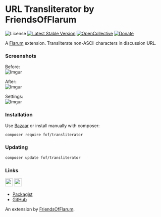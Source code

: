 # URL Transliterator by FriendsOfFlarum

![License](https://img.shields.io/badge/license-MIT-blue.svg) [![Latest Stable Version](https://img.shields.io/packagist/v/fof/transliterator.svg)](https://packagist.org/packages/fof/transliterator) [![OpenCollective](https://img.shields.io/badge/opencollective-fof-blue.svg)](https://opencollective.com/fof/donate) [![Donate](https://img.shields.io/badge/donate-datitisev-important.svg)](https://datitisev.me/donate)


A [Flarum](http://flarum.org) extension. Transliterate non-ASCII characters in discussion URL.

### Screenshots

Before:  
![Imgur](https://i.imgur.com/Lng2CHh.jpg)
  
After:  
![Imgur](https://i.imgur.com/RGfQ4Q6.jpg)
  
Settings:  
![Imgur](https://i.imgur.com/HbFWQeC.jpg)

### Installation

Use [Bazaar](https://discuss.flarum.org/d/5151-flagrow-bazaar-the-extension-marketplace) or install manually with composer:

```sh
composer require fof/transliterator
```

### Updating

```sh
composer update fof/transliterator
```

### Links

[<img src="https://opencollective.com/fof/donate/button@2x.png?color=blue" height="25" />](https://opencollective.com/fof/donate)
[<img src="https://c5.patreon.com/external/logo/become_a_patron_button.png" height="25" />](https://patreon.com/datitisev)

- [Packagist](https://packagist.org/packages/fof/transliterator)
- [GitHub](https://github.com/FriendsOfFlarum/transliterator)

An extension by [FriendsOfFlarum](https://github.com/FriendsOfFlarum).
